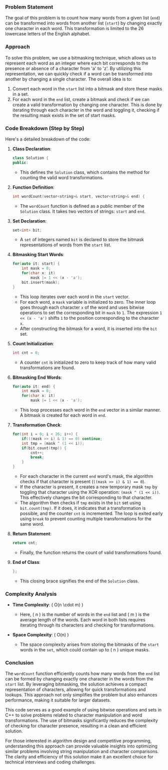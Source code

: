 ### Problem Statement

The goal of this problem is to count how many words from a given list (`end`) can be transformed into words from another list (`start`) by changing exactly one character in each word. This transformation is limited to the 26 lowercase letters of the English alphabet. 

### Approach

To solve this problem, we use a bitmasking technique, which allows us to represent each word as an integer where each bit corresponds to the presence or absence of a character from 'a' to 'z'. By utilizing this representation, we can quickly check if a word can be transformed into another by changing a single character. The overall idea is to:

1. Convert each word in the `start` list into a bitmask and store these masks in a set.
2. For each word in the `end` list, create a bitmask and check if we can create a valid transformation by changing one character. This is done by iterating through each character in the word and toggling it, checking if the resulting mask exists in the set of start masks.

### Code Breakdown (Step by Step)

Here's a detailed breakdown of the code:

1. **Class Declaration**:
   ```cpp
   class Solution {
   public:
   ```
   - This defines the `Solution` class, which contains the method for counting the valid word transformations.

2. **Function Definition**:
   ```cpp
   int wordCount(vector<string>& start, vector<string>& end) {
   ```
   - The `wordCount` function is defined as a public member of the `Solution` class. It takes two vectors of strings: `start` and `end`.

3. **Set Declaration**:
   ```cpp
   set<int> bit;
   ```
   - A `set` of integers named `bit` is declared to store the bitmask representations of words from the `start` list.

4. **Bitmasking Start Words**:
   ```cpp
   for(auto it: start) {
       int mask = 0;
       for(char x: it)
           mask |= 1 << (x - 'a');
       bit.insert(mask);
   }
   ```
   - This loop iterates over each word in the `start` vector.
   - For each word, a `mask` variable is initialized to zero. The inner loop goes through each character `x` of the word and uses bitwise operations to set the corresponding bit in `mask` to `1`. The expression `1 << (x - 'a')` shifts `1` to the position corresponding to the character `x`.
   - After constructing the bitmask for a word, it is inserted into the `bit` set.

5. **Count Initialization**:
   ```cpp
   int cnt = 0;
   ```
   - A counter `cnt` is initialized to zero to keep track of how many valid transformations are found.

6. **Bitmasking End Words**:
   ```cpp
   for(auto it: end) {
       int mask = 0;
       for(char x: it)
           mask |= 1 << (x - 'a');
   ```
   - This loop processes each word in the `end` vector in a similar manner. A bitmask is created for each word in `end`.

7. **Transformation Check**:
   ```cpp
   for(int i = 0; i < 26; i++) {
       if(((mask >> i) & 1) == 0) continue;
       int tmp = (mask ^ (1 << i));
       if(bit.count(tmp)) {
           cnt++;
           break;
       }
   }
   ```
   - For each character in the current `end` word's mask, the algorithm checks if that character is present (`((mask >> i) & 1) == 0`).
   - If the character is present, it creates a new temporary mask `tmp` by toggling that character using the XOR operation: `(mask ^ (1 << i))`. This effectively changes the bit corresponding to that character.
   - The algorithm then checks if `tmp` exists in the `bit` set using `bit.count(tmp)`. If it does, it indicates that a transformation is possible, and the counter `cnt` is incremented. The loop is exited early using `break` to prevent counting multiple transformations for the same word.

8. **Return Statement**:
   ```cpp
   return cnt;
   ```
   - Finally, the function returns the count of valid transformations found.

9. **End of Class**:
   ```cpp
   };
   ```
   - This closing brace signifies the end of the `Solution` class.

### Complexity Analysis

- **Time Complexity**: \( O(n \cdot m) \)
  - Here, \( n \) is the number of words in the `end` list and \( m \) is the average length of the words. Each word in both lists requires iterating through its characters and checking for transformations.

- **Space Complexity**: \( O(n) \)
  - The space complexity arises from storing the bitmasks of the `start` words in the `set`, which could contain up to \( n \) unique masks.

### Conclusion

The `wordCount` function efficiently counts how many words from the `end` list can be formed by changing exactly one character in the words from the `start` list. By leveraging bitmasking, the solution achieves a compact representation of characters, allowing for quick transformations and lookups. This approach not only simplifies the problem but also enhances performance, making it suitable for larger datasets.

This code serves as a good example of using bitwise operations and sets in C++ to solve problems related to character manipulation and word transformations. The use of bitmasks significantly reduces the complexity of checking for character presence, resulting in a clean and efficient solution. 

For those interested in algorithm design and competitive programming, understanding this approach can provide valuable insights into optimizing similar problems involving string manipulation and character comparisons. The clarity and efficiency of this solution make it an excellent choice for technical interviews and coding challenges.